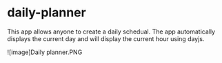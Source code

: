 # daily-planner
This app allows anyone to create a daily schedual. The app automatically displays the current day and will display the current hour using dayjs. 

![image]Daily planner.PNG